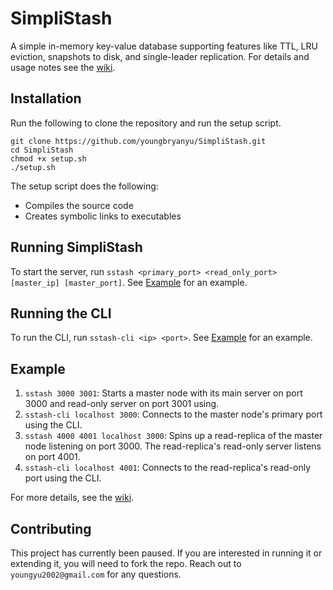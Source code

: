 # SimpliStash
A simple in-memory key-value database supporting features like TTL, LRU eviction, snapshots to disk, and single-leader replication. For details and usage notes see the [wiki](https://github.com/youngbryanyu/SimpliStash/wiki).

## Installation
Run the following to clone the repository and run the setup script. 
```
git clone https://github.com/youngbryanyu/SimpliStash.git
cd SimpliStash
chmod +x setup.sh
./setup.sh
```

The setup script does the following:
- Compiles the source code
- Creates symbolic links to executables

## Running SimpliStash
To start the server, run `sstash <primary_port> <read_only_port> [master_ip] [master_port]`. See [Example](#example) for an example.

## Running the CLI
To run the CLI, run `sstash-cli <ip> <port>`. See [Example](#example) for an example.

## Example
1. `sstash 3000 3001`: Starts a master node with its main server on port 3000 and read-only server on port 3001 using.
2. `sstash-cli localhost 3000`: Connects to the master node's primary port using the CLI.
3. `sstash 4000 4001 localhost 3000`: Spins up a read-replica of the master node listening on port 3000. The read-replica's read-only server listens on port 4001.
4. `sstash-cli localhost 4001`: Connects to the read-replica's read-only port using the CLI.

For more details, see the [wiki](https://github.com/youngbryanyu/SimpliStash/wiki).

## Contributing
This project has currently been paused. If you are interested in running it or extending it, you will need to fork the repo. Reach out to `youngyu2002@gmail.com` for any questions.

